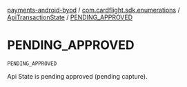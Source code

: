[payments-android-byod](../../index.md) / [com.cardflight.sdk.enumerations](../index.md) / [ApiTransactionState](index.md) / [PENDING_APPROVED](./-p-e-n-d-i-n-g_-a-p-p-r-o-v-e-d.md)

# PENDING_APPROVED

`PENDING_APPROVED`

Api State is pending approved (pending capture).

